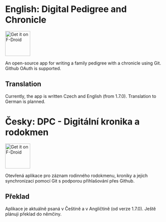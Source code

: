 # English: Digital Pedigree and Chronicle
[<img src="https://fdroid.gitlab.io/artwork/badge/get-it-on.png" alt="Get it on F-Droid" height="80">](https://f-droid.org/packages/cz.slaby.dpc/)

An open-source app for writing a family pedigree with a chronicle using Git.
Github OAuth is supported.

## Translation
Currently, the app is written Czech and English (from 1.7.0).
Translation to German is planned.

# Česky: DPC - Digitální kronika a rodokmen
[<img src="https://fdroid.gitlab.io/artwork/badge/get-it-on-cs.png" alt="Get it on F-Droid" height="80">](https://f-droid.org/packages/cz.slaby.dpc/)

Otevřená aplikace pro záznam rodinného rodokmenu, kroniky a jejich synchronizaci pomocí Git s podporou přihlašování přes Github.

## Překlad
Aplikace je aktuálně psaná v Češtině a v Angličtině (od verze 1.7.0).
Ještě plánuji překlad do němčiny.
